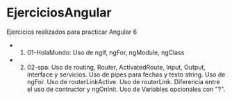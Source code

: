 # EjerciciosAngular
Ejercicios realizados para practicar Angular 6

- 1. 01-HolaMundo: Uso de ngIf, ngFor, ngModule, ngClass
- 2. 02-spa: Uso de routing, Router, ActivatedRoute, Input, Output, interface y servicios.
Uso de pipes para fechas y texto string.
Uso de ngFor.
Uso de routerLinkActive.
Uso de routerLink.
Diferencia entre el uso de contructor y ngOnInit.
Uso de Variables opcionales con "?".
